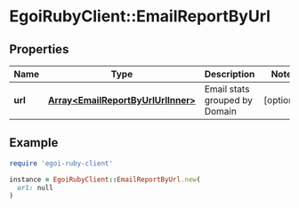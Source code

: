 # EgoiRubyClient::EmailReportByUrl

## Properties

| Name | Type | Description | Notes |
| ---- | ---- | ----------- | ----- |
| **url** | [**Array&lt;EmailReportByUrlUrlInner&gt;**](EmailReportByUrlUrlInner.md) | Email stats grouped by Domain | [optional] |

## Example

```ruby
require 'egoi-ruby-client'

instance = EgoiRubyClient::EmailReportByUrl.new(
  url: null
)
```

